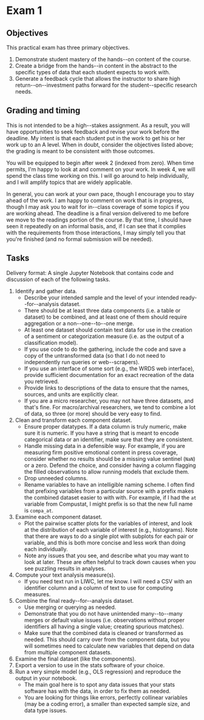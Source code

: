 # Exam 1

## Objectives

This practical exam has three primary objectives.

1. Demonstrate student mastery of the hands--on content of the course.
1. Create a bridge from the hands--in content in the abstract to the specific types of data that each student expects to work with.
1. Generate a feedback cycle that allows the instructor to share high return--on--investment paths forward for the student--specific research needs.


## Grading and timing

This is not intended to be a high--stakes assignment.
As a result, you will have opportunities to seek feedback and revise your work before the deadline.
My intent is that each student put in the work to get his or her work up to an A level.
When in doubt, consider the objectives listed above; the grading is meant to be consistent with those outcomes.

You will be equipped to begin after week 2 (indexed from zero).
When time permits, I'm happy to look at and comment on your work.
In week 4, we will spend the class time working on this.
I will go around to help individually, and I will amplify topics that are widely applicable.

In general, you can work at your own pace, though I encourage you to stay ahead of the work.
I am happy to comment on work that is in progress, though I may ask you to wait for in--class coverage of some topics if you are working ahead.
The deadline is a final version delivered to me before we move to the readings portion of the course.
By that time, I should have seen it repeatedly on an informal basis, and, if I can see that it complies with the requirements from those interactions, I may simply tell you that you're finished (and no formal submission will be needed).


## Tasks

Delivery format: A single Jupyter Notebook that contains code and discussion of each of the following tasks.

1. Identify and gather data.
    - Describe your intended sample and the level of your intended ready--for--analysis dataset.
    - There should be at least three data components (i.e. a table or dataset) to be combined, and at least one of them should require aggregation or a non--one--to--one merge.
    - At least one dataset should contain text data for use in the creation of a sentiment or categorization measure (i.e. as the output of a classification model).
    - If you use code to do the gathering, include the code and save a copy of the untransformed data (so that I do not need to independently run queries or web--scrapers).
    - If you use an interface of some sort (e.g., the WRDS web interface), provide sufficient documentation for an exact recreation of the data you retrieved.
    - Provide links to descriptions of the data to ensure that the names, sources, and units are explicitly clear.
    - If you are a micro researcher, you may not have three datasets, and that's fine. For macro/archival researchers, we tend to combine a lot of data, so three (or more) should be very easy to find.
1. Clean and transform each component dataset.
    - Ensure proper datatypes. If a data column is truly numeric, make sure it is numeric. If you have a string that is meant to encode categorical data or an identifier, make sure that they are consistent.
    - Handle missing data in a defensible way. For example, if you are measuring firm positive emotional content in press coverage, consider whether no results should be a missing value sentinel (`NaN`) or a zero. Defend the choice, and consider having a column flagging the filled observations to allow running models that exclude them.
    - Drop unneeded columns.
    - Rename variables to have an intelligible naming scheme. I often find that prefixing variables from a particular source with a prefix makes the combined dataset easier to with with. For example, if I had the `at` variable from Compustat, I might prefix is so that the new full name is `compa_at`.
1. Examine each component dataset.
    - Plot the pairwise scatter plots for the variables of interest, and look at the distribution of each variable of interest (e.g., histograms). Note that there are ways to do a single plot with subplots for each pair or variable, and this is both more concise and less work than doing each individually.
    - Note any issues that you see, and describe what you may want to look at later. These are often helpful to track down causes when you see puzzling results in analyses.
1. Compute your text analysis measure(s).
    - If you need text run in LIWC, let me know. I will need a CSV with an identifier column and a column of text to use for computing measures.
1. Combine the final ready--for--analysis dataset.
    - Use merging or querying as needed.
    - Demonstrate that you do not have unintended many--to--many merges or default value issues (i.e. observations without proper identifiers all having a single value; creating spurious matches).
    - Make sure that the combined data is cleaned or transformed as needed. This should carry over from the component data, but you will sometimes need to calculate new variables that depend on data from multiple component datasets.
1. Examine the final dataset (like the components).
1. Export a version to use in the stats software of your choice.
1. Run a very simple model (e.g., OLS regression) and reproduce the output in your notebook.
    - The main goal here is to spot any data issues that your stats software has with the data, in order to fix them as needed.
    - You are looking for things like errors, perfectly collinear variables (may be a coding error), a smaller than expected sample size, and data type issues.
